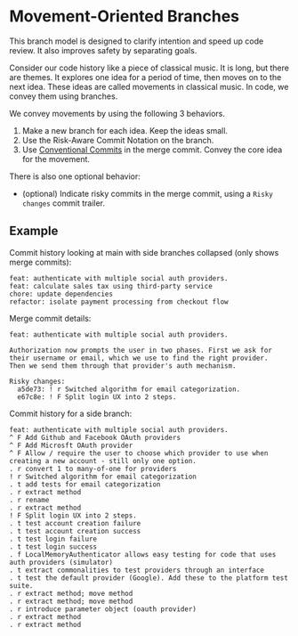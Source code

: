 # Movement-Oriented Branches

This branch model is designed to clarify intention and speed up code review. It also improves safety by separating goals.

Consider our code history like a piece of classical music. It is long, but there are themes. It explores one idea for a period of time, then moves on to the next idea. These ideas are called movements in classical music. In code, we convey them using branches.

We convey movements by using the following 3 behaviors.

1. Make a new branch for each idea. Keep the ideas small.
2. Use the Risk-Aware Commit Notation on the branch.
3. Use [Conventional Commits](https://www.conventionalcommits.org/en/v1.0.0/) in the merge commit. Convey the core idea for the movement.

There is also one optional behavior:

* (optional) Indicate risky commits in the merge commit, using a `Risky changes` commit trailer. 

## Example

Commit history looking at main with side branches collapsed (only shows merge commits):
```
feat: authenticate with multiple social auth providers.
feat: calculate sales tax using third-party service
chore: update dependencies
refactor: isolate payment processing from checkout flow
```

Merge commit details:
```
feat: authenticate with multiple social auth providers.

Authorization now prompts the user in two phases. First we ask for
their username or email, which we use to find the right provider.
Then we send them through that provider's auth mechanism.

Risky changes:
  a5de73: ! r Switched algorithm for email categorization.
  e67c8e: ! F Split login UX into 2 steps.
```

Commit history for a side branch:
```
feat: authenticate with multiple social auth providers.
^ F Add Github and Facebook OAuth providers
^ F Add Microsft OAuth provider
^ F Allow / require the user to choose which provider to use when creating a new account - still only one option.
. r convert 1 to many-of-one for providers
! r Switched algorithm for email categorization
. t add tests for email categorization
. r extract method
. r rename
. r extract method
! F Split login UX into 2 steps.
. t test account creation failure
. t test account creation success
. t test login failure
. t test login success
. f LocalMemoryAuthenticator allows easy testing for code that uses auth providers (simulator)
. t extract commonalities to test providers through an interface
. t test the default provider (Google). Add these to the platform test suite.
. r extract method; move method
. r extract method; move method
. r introduce parameter object (oauth provider)
. r extract method
. r extract method
```
